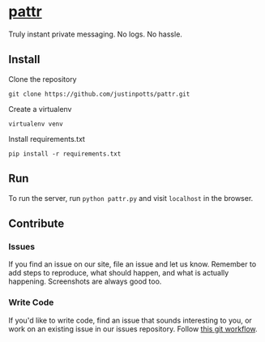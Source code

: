# [pattr](http://pattr.me)
Truly instant private messaging. No logs. No hassle.

## Install

Clone the repository
```
git clone https://github.com/justinpotts/pattr.git
```

Create a virtualenv
```
virtualenv venv
```

Install requirements.txt
```
pip install -r requirements.txt
```

## Run

To run the server, run `python pattr.py` and visit `localhost` in the browser.

## Contribute

### Issues

If you find an issue on our site, file an issue and let us know. Remember to add
steps to reproduce, what should happen, and what is actually happening. Screenshots
are always good too.

### Write Code

If you'd like to write code, find an issue that sounds interesting to you, or work on an existing issue in our issues repository. Follow [this git workflow](https://gist.github.com/justinpotts/55bf189d9b2af253bf0f).
